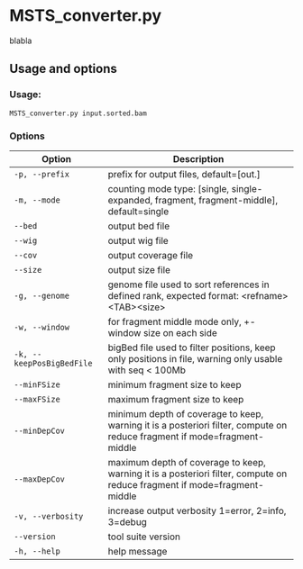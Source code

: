 # MSTS_converter.py

blabla

## Usage and options

### Usage:

`MSTS_converter.py input.sorted.bam`

### Options

| Option | Description |
| ------ | ----------- |
| `-p, --prefix` | prefix for output files, default=[out.] |
| `-m, --mode` | counting mode type: [single, single-expanded, fragment, fragment-middle], default=single |
| `--bed` | output bed file |
| `--wig` | output wig file |
| `--cov` | output coverage file |
| `--size` | output size file |
| `-g, --genome` | genome file used to sort references in defined rank, expected format: \<refname\>\<TAB\>\<size\> |
| `-w, --window` | for fragment middle mode only, +- window size on each side |
| `-k, --keepPosBigBedFile` | bigBed file used to filter positions, keep only positions in file, warning only usable with seq < 100Mb  |
| `--minFSize` | minimum fragment size to keep |
| `--maxFSize` | maximum fragment size to keep |
| `--minDepCov` | minimum depth of coverage to keep, warning it is a posteriori filter, compute on reduce fragment if mode=fragment-middle |
| `--maxDepCov` | maximum depth of coverage to keep, warning it is a posteriori filter, compute on reduce fragment if mode=fragment-middle |
| `-v, --verbosity` | increase output verbosity 1=error, 2=info, 3=debug |
| `--version` | tool suite version |
| `-h, --help` | help message |
